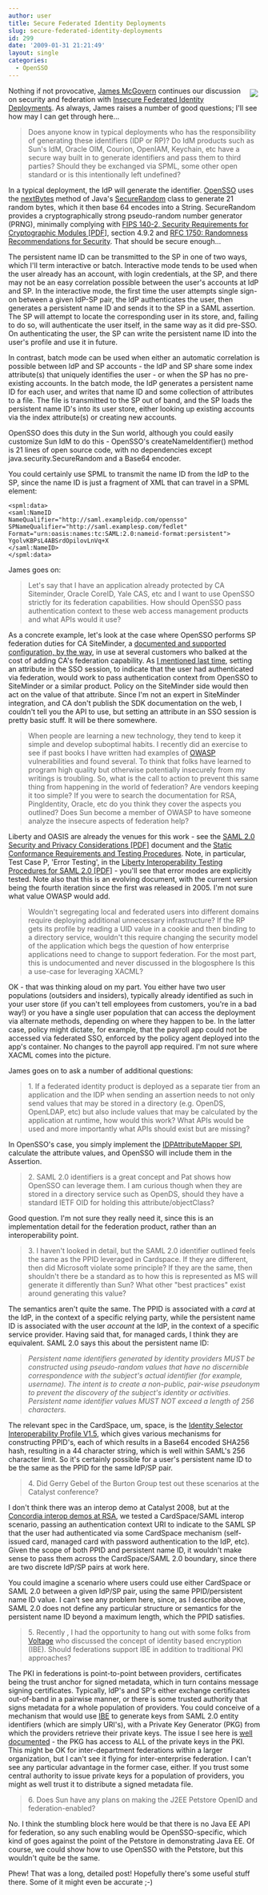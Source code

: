 ```yaml
---
author: user
title: Secure Federated Identity Deployments
slug: secure-federated-identity-deployments
id: 299
date: '2009-01-31 21:21:49'
layout: single
categories:
  - OpenSSO
---
```


<span style="margin: 5px; float: right;">![](images/padlock.jpg)</span>

Nothing if not provocative, [James McGovern](http://duckdown.blogspot.com/) continues our discussion on security and federation with [Insecure Federated Identity Deployments](http://duckdown.blogspot.com/2009/01/insecure-federated-identity-deployments.html). As always, James raises a number of good questions; I'll see how may I can get through here...

> Does anyone know in typical deployments who has the responsibility of generating these identifiers (IDP or RP)? Do IdM products such as Sun's IdM, Oracle OIM, Courion, OpenIAM, Keychain, etc have a secure way built in to generate identifiers and pass them to third parties? Should they be exchanged via SPML, some other open standard or is this intentionally left undefined?

In a typical deployment, the IdP will generate the identifier. [OpenSSO](http://opensso.org/) uses the [nextBytes](http://java.sun.com/j2se/1.4.2/docs/api/java/security/SecureRandom.html#nextBytes%28byte[]%29) method of Java's [SecureRandom](http://java.sun.com/j2se/1.4.2/docs/api/java/security/SecureRandom.html) class to generate 21 random bytes, which it then base 64 encodes into a String. SecureRandom provides a cryptographically strong pseudo-random number generator (PRNG), minimally complying with [FIPS 140-2, Security Requirements for Cryptographic Modules [PDF]](csrc.nist.gov/publications/fips/fips140-2/fips1402.pdf), section 4.9.2 and [RFC 1750: Randomness Recommendations for Security](http://www.ietf.org/rfc/rfc1750.txt). That should be secure enough...

The persistent name ID can be transmitted to the SP in one of two ways, which I'll term interactive or batch. Interactive mode tends to be used when the user already has an account, with login credentials, at the SP, and there may not be an easy correlation possible between the user's accounts at IdP and SP. In the interactive mode, the first time the user attempts single sign-on between a given IdP-SP pair, the IdP authenticates the user, then generates a persistent name ID and sends it to the SP in a SAML assertion. The SP will attempt to locate the corresponding user in its store, and, failing to do so, will authenticate the user itself, in the same way as it did pre-SSO. On authenticating the user, the SP can write the persistent name ID into the user's profile and use it in future.

In contrast, batch mode can be used when either an automatic correlation is possible between IdP and SP accounts - the IdP and SP share some index attribute(s) that uniquely identifies the user - or when the SP has no pre-existing accounts. In the batch mode, the IdP generates a persistent name ID for each user, and writes that name ID and some collection of attributes to a file. The file is transmitted to the SP out of band, and the SP loads the persistent name ID's into its user store, either looking up existing accounts via the index attribute(s) or creating new accounts.

OpenSSO does this duty in the Sun world, although you could easily customize Sun IdM to do this - OpenSSO's createNameIdentifier() method is 21 lines of open source code, with no dependencies except java.security.SecureRandom and a Base64 encoder.

You could certainly use SPML to transmit the name ID from the IdP to the SP, since the name ID is just a fragment of XML that can travel in a SPML <data> element:

    <spml:data>
    <saml:NameID
    NameQualifier="http://saml.exampleidp.com/opensso"
    SPNameQualifier="http://saml.examplesp.com/fedlet"
    Format="urn:oasis:names:tc:SAML:2.0:nameid-format:persistent">
    YgolvKBPsL4ABSrdOpilovLnVq+X
    </saml:NameID>
    </spml:data>

James goes on:

> Let's say that I have an application already protected by CA Siteminder, Oracle CoreID, Yale CAS, etc and I want to use OpenSSO strictly for its federation capabilities. How should OpenSSO pass authentication context to these web access management products and what APIs would it use?

As a concrete example, let's look at the case where OpenSSO performs SP federation duties for CA SiteMinder, a [documented and supported configuration, by the way](http://docs.sun.com/app/docs/doc/820-3746/ghdzy?a=view#ghebr), in use at several customers who balked at the cost of adding CA's federation capability. As [I mentioned last time](http://blog.superpat.com/2009/01/12/did-you-know-that-federated-identity-deployments-are-more-secure-than-you-think/), setting an attribute in the SSO session, to indicate that the user had authenticated via federation, would work to pass authentication context from OpenSSO to SiteMinder or a similar product. Policy on the SiteMinder side would then act on the value of that attribute. Since I'm not an expert in SiteMinder integration, and CA don't publish the SDK documentation on the web, I couldn't tell you the API to use, but setting an attribute in an SSO session is pretty basic stuff. It will be there somewhere.

> When people are learning a new technology, they tend to keep it simple and develop suboptimal habits. I recently did an exercise to see if past books I have written had examples of [OWASP](http://www.owasp.org/index.php/Hartford) vulnerabilities and found several. To think that folks have learned to program high quality but otherwise potentially insecurely from my writings is troubling. So, what is the call to action to prevent this same thing from happening in the world of federation? Are vendors keeping it too simple? If you were to search the documentation for RSA, PingIdentity, Oracle, etc do you think they cover the aspects you outlined? Does Sun become a member of OWASP to have someone analyze the insecure aspects of federation help?

Liberty and OASIS are already the venues for this work - see the [SAML 2.0 Security and Privacy Considerations [PDF]](http://docs.oasis-open.org/security/saml/v2.0/saml-sec-consider-2.0-os.pdf) document and the [Static Conformance Requirements and Testing Procedures](http://www.projectliberty.org/liberty/liberty_interoperable/documents). Note, in particular, Test Case P, 'Error Testing', in the [Liberty Interoperability Testing Procedures for SAML 2.0 [PDF]](http://www.projectliberty.org/liberty/content/download/4160/27946/file/Liberty_Interoperability_SAML_Test_Plan_v3.1.pdf) - you'll see that error modes are explicitly tested. Note also that this is an evolving document, with the current version being the fourth iteration since the first was released in 2005\. I'm not sure what value OWASP would add.

> Wouldn't segregating local and federated users into different domains require deploying additional unnecessary infrastructure? If the RP gets its profile by reading a UID value in a cookie and then binding to a directory service, wouldn't this require changing the security model of the application which begs the question of how enterprise applications need to change to support federation. For the most part, this is undocumented and never discussed in the blogosphere Is this a use-case for leveraging XACML?

OK - that was thinking aloud on my part. You either have two user populations (outsiders and insiders), typically already identified as such in your user store (if you can't tell employees from customers, you're in a bad way!) or you have a single user population that can access the deployment via alternate methods, depending on where they happen to be. In the latter case, policy might dictate, for example, that the payroll app could not be accessed via federated SSO, enforced by the policy agent deployed into the app's container. No changes to the payroll app required. I'm not sure where XACML comes into the picture.

James goes on to ask a number of additional questions:

> 1\. If a federated identity product is deployed as a separate tier from an application and the IDP when sending an assertion needs to not only send values that may be stored in a directory (e.g. OpenDS, OpenLDAP, etc) but also include values that may be calculated by the application at runtime, how would this work? What APIs would be used and more importantly what APIs should exist but are missing?

In OpenSSO's case, you simply implement the [IDPAttributeMapper SPI](http://docs.sun.com/app/docs/doc/820-3748/ggiei?a=view#ggicr), calculate the attribute values, and OpenSSO will include them in the Assertion.

> 2\. SAML 2.0 identifiers is a great concept and Pat shows how OpenSSO can leverage them. I am curious though when they are stored in a directory service such as OpenDS, should they have a standard IETF OID for holding this attribute/objectClass?

Good question. I'm not sure they really need it, since this is an implementation detail for the federation product, rather than an interoperability point.

> 3\. I haven't looked in detail, but the SAML 2.0 identifier outlined feels the same as the PPID leveraged in Cardspace. If they are different, then did Microsoft violate some principle? If they are the same, then shouldn't there be a standard as to how this is represented as MS will generate it differently than Sun? What other "best practices" exist around generating this value?

The semantics aren't quite the same. The PPID is associated with a _card_ at the IdP, in the context of a specific relying party, while the persistent name ID is associated with the user _account_ at the IdP, in the context of a specific service provider. Having said that, for managed cards, I think they are equivalent. SAML 2.0 says this about the persistent name ID:

> _Persistent name identifiers generated by identity providers MUST be constructed using pseudo-random values that have no discernible correspondence with the subject's actual identifier (for example, username). The intent is to create a non-public, pair-wise pseudonym to prevent the discovery of the subject's identity or activities. Persistent name identifier values MUST NOT exceed a length of 256 characters._

The relevant spec in the CardSpace, um, space, is the [Identity Selector Interoperability Profile V1.5](http://www.microsoft.com/downloads/details.aspx?FamilyID=b94817fc-3991-4dd0-8e85-b73e626f6764&DisplayLang=en), which gives various mechanisms for constructing PPID's, each of which results in a Base64 encoded SHA256 hash, resulting in a 44 character string, which is well within SAML's 256 character limit. So it's certainly possible for a user's persistent name ID to be the same as the PPID for the same IdP/SP pair.

> 4\. Did Gerry Gebel of the Burton Group test out these scenarios at the Catalyst conference?

I don't think there was an interop demo at Catalyst 2008, but at the [Concordia interop demos at RSA](http://blog.superpat.com/2008/04/07/rsa-conference-2008-concordia-done-osis-to-go/), we tested a CardSpace/SAML interop scenario, passing an authentication context URI to indicate to the SAML SP that the user had authenticated via some CardSpace mechanism (self-issued card, managed card with password authentication to the IdP, etc). Given the scope of both PPID and persistent name ID, it wouldn't make sense to pass them across the CardSpace/SAML 2.0 boundary, since there are two discrete IdP/SP pairs at work here.

You could imagine a scenario where users could use either CardSpace or SAML 2.0 between a given IdP/SP pair, using the same PPID/persistent name ID value. I can't see any problem here, since, as I describe above, SAML 2.0 does not define any particular structure or semantics for the persistent name ID beyond a maximum length, which the PPID satisfies.

> 5\. Recently , I had the opportunity to hang out with some folks from [Voltage](http://superconductor.voltage.com/2009/01/another-crypto.html) who discussed the concept of identity based encryption (IBE). Should federations support IBE in addition to traditional PKI approaches?

The PKI in federations is point-to-point between providers, certificates being the trust anchor for signed metadata, which in turn contains message signing certificates. Typically, IdP's and SP's either exchange certificates out-of-band in a pairwise manner, or there is some trusted authority that signs metadata for a whole population of providers. You could conceive of a mechanism that would use [IBE](http://en.wikipedia.org/wiki/Identity_based_encryption) to generate keys from SAML 2.0 entity identifiers (which are simply URI's), with a Private Key Generator (PKG) from which the providers retrieve their private keys. The issue I see here is [well documented](http://en.wikipedia.org/wiki/Identity_based_encryption#Problems_with_IB-cryptography) - the PKG has access to ALL of the private keys in the PKI. This might be OK for inter-department federations within a larger organization, but I can't see it flying for inter-enterprise federation. I can't see any particular advantage in the former case, either. If you trust some central authority to issue private keys for a population of providers, you might as well trust it to distribute a signed metadata file.

> 6\. Does Sun have any plans on making the J2EE Petstore OpenID and federation-enabled?

No. I think the stumbling block here would be that there is no Java EE API for federation, so any such enabling would be OpenSSO-specific, which kind of goes against the point of the Petstore in demonstrating Java EE. Of course, we could show how to use OpenSSO with the Petstore, but this wouldn't quite be the same.

Phew! That was a long, detailed post! Hopefully there's some useful stuff there. Some of it might even be accurate ;-)